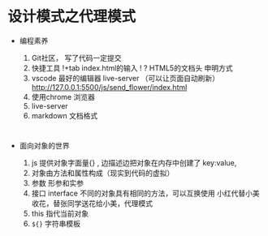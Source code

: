 # 设计模式之代理模式

- 编程素养
    1. Git社区， 写了代码一定提交
    2. 快捷工具
        !+tab index.html的输入
        ! ? HTML5的文档头 申明方式
    3. vscode 最好的编辑器
        live-server               （可以让页面自动刷新）
        http://127.0.0.1:5500/js/send_flower/index.html
    4. 使用chrome 浏览器
    5. live-server
    6. markdown 文档格式
        # <h1></h1>
        
- 面向对象的世界
    1. js 提供对象字面量{} , 边描述边把对象在内存中创建了
        key:value,
    2. 对象由方法和属性构成（现实到代码的虚拟）
    3. 参数  形参和实参
    4. 接口  interface
        不同的对象具有相同的方法，可以互换使用
        小红代替小美收花，替张同学送花给小美，代理模式
    5. this    指代当前对象
    6. `${}`   字符串模板





